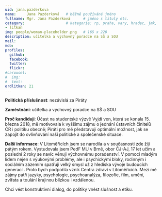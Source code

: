 ```yaml
---
uid: jana.pazderkova
name:     Jana Pazderková  	# běžně používáné jméno
fullname: Mgr. Jana Pazderková  	# jméno s tituly etc.
category:                 	# kategorie: rp, praha, vary, hradec, jmk, senat
- litkan
img: people/woman-placeholder.png   # 165 x 220
description: učitelka a výchovný poradce na SŠ a SOU
mail:
mob:
profiles:
  github:
  facebook:
  twitter:
  flickr:
#carousel:
#  img: 
#  text: 
ordlitkan: 21
---
```

**Politická příslušnost**: nezávislá za Piráty
 
**Zaměstnání**: učitelka a výchovný poradce na SŠ a SOU

**Proč kandiduji**: Účast na studentské výzvě Vyjdi ven, která se konala 15. března 2018, mě motivovala k vyššímu zájmu o jednání ústavních činitelů ČR i politiku obecně; Piráti pro mě představují optimální možnost, jak se zapojit do ovlivňování naší politické a společenské situace.

**Další informace**: V Litoměřicích jsem se narodila a v současnosti zde žiji pátým rokem. Vystudovala jsem PedF MU v Brně, obor ČJ-AJ, 17 let učím a poslední 2 roky se navíc věnuji výchovnému poradenství. V pomoci mladým lidem nejen s výukovými problémy, ale i psychickými bloky, rodinným i sociálním zázemím spatřuji velký smysl už z hlediska vývoje budoucích generací . Proto bych podpořila vznik Centra zdraví v Litoměřicích. Mezi mé zájmy patří jazyky, psychologie, psychoanalýza, filozofie, film, umění, zvířata a toulání krajinou blízkou i vzdálenou.

Chci vést konstruktivní dialog, do politiky vnést slušnost a etiku. 

